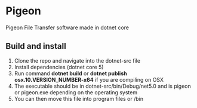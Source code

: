 # Pigeon
Pigeon File Transfer software made in dotnet core

## Build and install
1. Clone the repo and navigate into the dotnet-src file
2. Install dependencies (dotnet core 5)
3. Run command **dotnet build** or **dotnet publish osx.10.VERSION_NUMBER-x64** if you are compiling on OSX
4. The executable should be in dotnet-src/bin/Debug/net5.0 and is pigeon or pigeon.exe depending on the operating system
5. You can then move this file into program files or /bin
